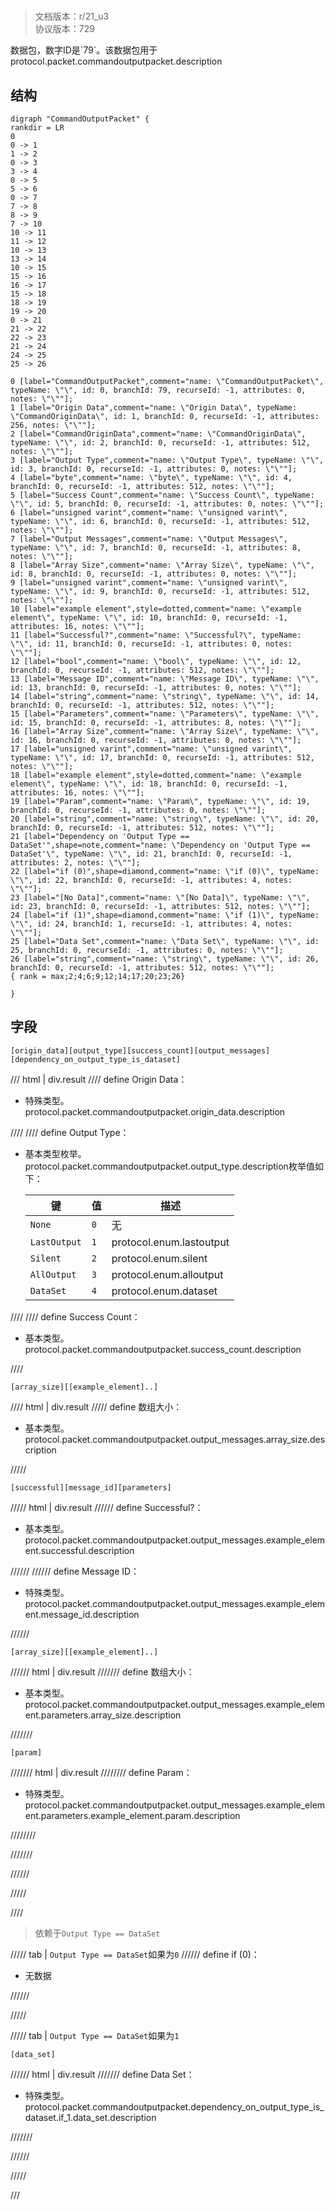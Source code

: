 # <!-- md:samp CommandOutputPacket -->

> 文档版本：r/21_u3<br/>协议版本：729

<!-- md:samp CommandOutputPacket -->数据包，数字ID是`79`。该数据包用于protocol.packet.commandoutputpacket.description

## 结构

```viz
digraph "CommandOutputPacket" {
rankdir = LR
0
0 -> 1
1 -> 2
0 -> 3
3 -> 4
0 -> 5
5 -> 6
0 -> 7
7 -> 8
8 -> 9
7 -> 10
10 -> 11
11 -> 12
10 -> 13
13 -> 14
10 -> 15
15 -> 16
16 -> 17
15 -> 18
18 -> 19
19 -> 20
0 -> 21
21 -> 22
22 -> 23
21 -> 24
24 -> 25
25 -> 26

0 [label="CommandOutputPacket",comment="name: \"CommandOutputPacket\", typeName: \"\", id: 0, branchId: 79, recurseId: -1, attributes: 0, notes: \"\""];
1 [label="Origin Data",comment="name: \"Origin Data\", typeName: \"CommandOriginData\", id: 1, branchId: 0, recurseId: -1, attributes: 256, notes: \"\""];
2 [label="CommandOriginData",comment="name: \"CommandOriginData\", typeName: \"\", id: 2, branchId: 0, recurseId: -1, attributes: 512, notes: \"\""];
3 [label="Output Type",comment="name: \"Output Type\", typeName: \"\", id: 3, branchId: 0, recurseId: -1, attributes: 0, notes: \"\""];
4 [label="byte",comment="name: \"byte\", typeName: \"\", id: 4, branchId: 0, recurseId: -1, attributes: 512, notes: \"\""];
5 [label="Success Count",comment="name: \"Success Count\", typeName: \"\", id: 5, branchId: 0, recurseId: -1, attributes: 0, notes: \"\""];
6 [label="unsigned varint",comment="name: \"unsigned varint\", typeName: \"\", id: 6, branchId: 0, recurseId: -1, attributes: 512, notes: \"\""];
7 [label="Output Messages",comment="name: \"Output Messages\", typeName: \"\", id: 7, branchId: 0, recurseId: -1, attributes: 8, notes: \"\""];
8 [label="Array Size",comment="name: \"Array Size\", typeName: \"\", id: 8, branchId: 0, recurseId: -1, attributes: 0, notes: \"\""];
9 [label="unsigned varint",comment="name: \"unsigned varint\", typeName: \"\", id: 9, branchId: 0, recurseId: -1, attributes: 512, notes: \"\""];
10 [label="example element",style=dotted,comment="name: \"example element\", typeName: \"\", id: 10, branchId: 0, recurseId: -1, attributes: 16, notes: \"\""];
11 [label="Successful?",comment="name: \"Successful?\", typeName: \"\", id: 11, branchId: 0, recurseId: -1, attributes: 0, notes: \"\""];
12 [label="bool",comment="name: \"bool\", typeName: \"\", id: 12, branchId: 0, recurseId: -1, attributes: 512, notes: \"\""];
13 [label="Message ID",comment="name: \"Message ID\", typeName: \"\", id: 13, branchId: 0, recurseId: -1, attributes: 0, notes: \"\""];
14 [label="string",comment="name: \"string\", typeName: \"\", id: 14, branchId: 0, recurseId: -1, attributes: 512, notes: \"\""];
15 [label="Parameters",comment="name: \"Parameters\", typeName: \"\", id: 15, branchId: 0, recurseId: -1, attributes: 8, notes: \"\""];
16 [label="Array Size",comment="name: \"Array Size\", typeName: \"\", id: 16, branchId: 0, recurseId: -1, attributes: 0, notes: \"\""];
17 [label="unsigned varint",comment="name: \"unsigned varint\", typeName: \"\", id: 17, branchId: 0, recurseId: -1, attributes: 512, notes: \"\""];
18 [label="example element",style=dotted,comment="name: \"example element\", typeName: \"\", id: 18, branchId: 0, recurseId: -1, attributes: 16, notes: \"\""];
19 [label="Param",comment="name: \"Param\", typeName: \"\", id: 19, branchId: 0, recurseId: -1, attributes: 0, notes: \"\""];
20 [label="string",comment="name: \"string\", typeName: \"\", id: 20, branchId: 0, recurseId: -1, attributes: 512, notes: \"\""];
21 [label="Dependency on 'Output Type == DataSet'",shape=note,comment="name: \"Dependency on 'Output Type == DataSet'\", typeName: \"\", id: 21, branchId: 0, recurseId: -1, attributes: 2, notes: \"\""];
22 [label="if (0)",shape=diamond,comment="name: \"if (0)\", typeName: \"\", id: 22, branchId: 0, recurseId: -1, attributes: 4, notes: \"\""];
23 [label="[No Data]",comment="name: \"[No Data]\", typeName: \"\", id: 23, branchId: 0, recurseId: -1, attributes: 512, notes: \"\""];
24 [label="if (1)",shape=diamond,comment="name: \"if (1)\", typeName: \"\", id: 24, branchId: 1, recurseId: -1, attributes: 4, notes: \"\""];
25 [label="Data Set",comment="name: \"Data Set\", typeName: \"\", id: 25, branchId: 0, recurseId: -1, attributes: 0, notes: \"\""];
26 [label="string",comment="name: \"string\", typeName: \"\", id: 26, branchId: 0, recurseId: -1, attributes: 512, notes: \"\""];
{ rank = max;2;4;6;9;12;14;17;20;23;26}

}

```

## 字段

```title='CommandOutputPacket'
[origin_data][output_type][success_count][output_messages][dependency_on_output_type_is_dataset]
```

/// html | div.result
//// define
Origin Data：[<!-- md:samp CommandOriginData -->](../types/commandorigindata.md)

- 特殊类型。protocol.packet.commandoutputpacket.origin_data.description


////
//// define
Output Type：<!-- md:samp byte -->

- 基本类型枚举。protocol.packet.commandoutputpacket.output_type.description枚举值如下：

  |键|值|描述|
  |---|---|---|
  |`None`|`0`|无|
  |`LastOutput`|`1`|protocol.enum.lastoutput|
  |`Silent`|`2`|protocol.enum.silent|
  |`AllOutput`|`3`|protocol.enum.alloutput|
  |`DataSet`|`4`|protocol.enum.dataset|



////
//// define
Success Count：<!-- md:samp unsigned varint -->

- 基本类型。protocol.packet.commandoutputpacket.success_count.description


////
```title='Output Messages'
[array_size][[example_element]..]
```

//// html | div.result
///// define
数组大小：<!-- md:samp unsigned varint -->

- 基本类型。protocol.packet.commandoutputpacket.output_messages.array_size.description


/////
```title='示例元素'
[successful][message_id][parameters]
```

///// html | div.result
////// define
Successful?：<!-- md:samp bool -->

- 基本类型。protocol.packet.commandoutputpacket.output_messages.example_element.successful.description


//////
////// define
Message ID：[<!-- md:samp string -->](../types/string.md)

- 特殊类型。protocol.packet.commandoutputpacket.output_messages.example_element.message_id.description


//////
```title='Parameters'
[array_size][[example_element]..]
```

////// html | div.result
/////// define
数组大小：<!-- md:samp unsigned varint -->

- 基本类型。protocol.packet.commandoutputpacket.output_messages.example_element.parameters.array_size.description


///////
```title='示例元素'
[param]
```

/////// html | div.result
//////// define
Param：[<!-- md:samp string -->](../types/string.md)

- 特殊类型。protocol.packet.commandoutputpacket.output_messages.example_element.parameters.example_element.param.description


////////

///////

//////

/////

////
> 依赖于`Output Type == DataSet`

///// tab | `Output Type == DataSet`如果为`0`
////// define
if (0)：<!-- md:samp [No Data] -->

- 无数据


//////

/////

///// tab | `Output Type == DataSet`如果为`1`
```title='if (1)'
[data_set]
```

////// html | div.result
/////// define
Data Set：[<!-- md:samp string -->](../types/string.md)

- 特殊类型。protocol.packet.commandoutputpacket.dependency_on_output_type_is_dataset.if_1.data_set.description


///////

//////

/////

///

